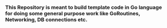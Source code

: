 ### This Repository  is meant to build template code in Go language  for doing some general purpose work like GoRoutines, Networking, DB connections etc.
